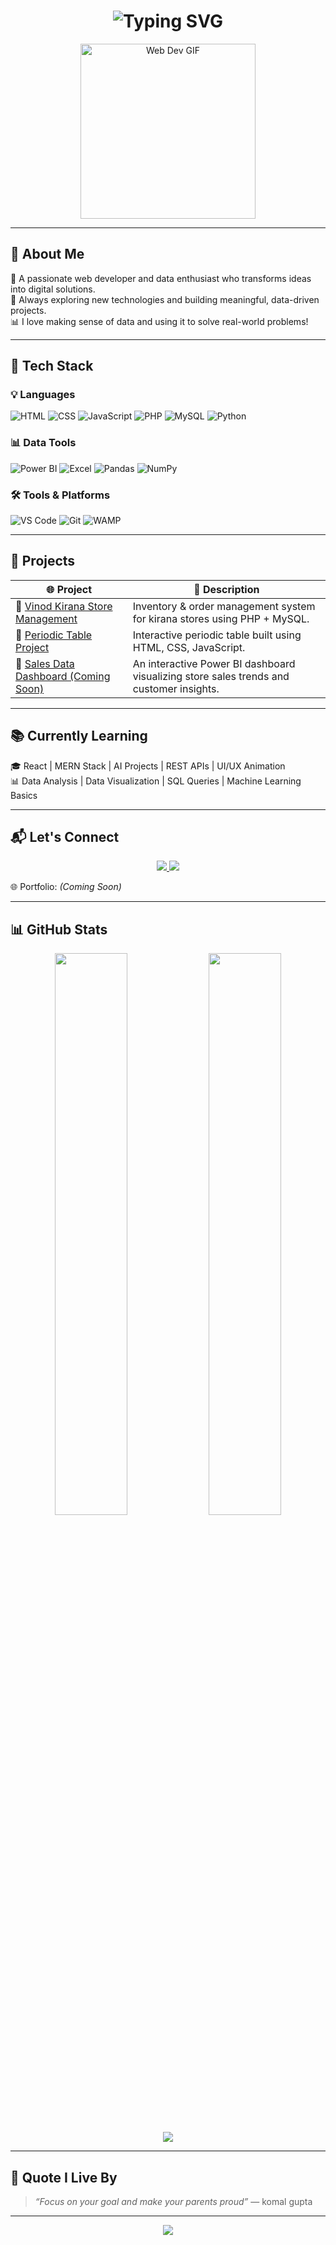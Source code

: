 <h1 align="center">
  <img src="https://readme-typing-svg.herokuapp.com?font=Fira+Code&size=28&pause=1000&color=F7971E&center=true&vCenter=true&width=435&lines=Hey+there%2C+I'm+Komal!;A+Passionate+Web+Developer+%F0%9F%92%BB;Creative+Coder+%F0%9F%A7%A0;Lifelong+Learner+%F0%9F%9A%80;Data+Analytics+Enthusiast+%F0%9F%93%88" alt="Typing SVG" />
</h1>

<p align="center">
  <img src="https://media.giphy.com/media/qgQUggAC3Pfv687qPC/giphy.gif" width="280" alt="Web Dev GIF">
</p>

---

## 🎯 About Me

🌟 A passionate web developer and data enthusiast who transforms ideas into digital solutions.  
🌱 Always exploring new technologies and building meaningful, data-driven projects.  
📊 I love making sense of data and using it to solve real-world problems!

---

## 🚀 Tech Stack

### 💡 Languages
![HTML](https://img.shields.io/badge/-HTML-E34F26?style=for-the-badge&logo=html5&logoColor=white)
![CSS](https://img.shields.io/badge/-CSS-1572B6?style=for-the-badge&logo=css3&logoColor=white)
![JavaScript](https://img.shields.io/badge/-JavaScript-F7DF1E?style=for-the-badge&logo=javascript&logoColor=black)
![PHP](https://img.shields.io/badge/-PHP-777BB4?style=for-the-badge&logo=php&logoColor=white)
![MySQL](https://img.shields.io/badge/-MySQL-4479A1?style=for-the-badge&logo=mysql&logoColor=white)
![Python](https://img.shields.io/badge/-Python-3776AB?style=for-the-badge&logo=python&logoColor=white)

### 📊 Data Tools
![Power BI](https://img.shields.io/badge/-PowerBI-F2C811?style=for-the-badge&logo=powerbi&logoColor=black)
![Excel](https://img.shields.io/badge/-Excel-217346?style=for-the-badge&logo=microsoft-excel&logoColor=white)
![Pandas](https://img.shields.io/badge/-Pandas-150458?style=for-the-badge&logo=pandas&logoColor=white)
![NumPy](https://img.shields.io/badge/-NumPy-013243?style=for-the-badge&logo=numpy&logoColor=white)

### 🛠️ Tools & Platforms
![VS Code](https://img.shields.io/badge/-VSCode-007ACC?style=for-the-badge&logo=visual-studio-code&logoColor=white)
![Git](https://img.shields.io/badge/-Git-F05032?style=for-the-badge&logo=git&logoColor=white)
![WAMP](https://img.shields.io/badge/-WAMP-F070A1?style=for-the-badge&logo=apache&logoColor=white)

---

## 🧩 Projects

| 🌐 Project | 💬 Description |
|-----------|----------------|
| 🔹 [Vinod Kirana Store Management](https://github.com/komalHub/Vinod-Kirana-Store-Management) | Inventory & order management system for kirana stores using PHP + MySQL. |
| 🔹 [Periodic Table Project](https://github.com/komalHub/periodic-table-project) | Interactive periodic table built using HTML, CSS, JavaScript. |
| 🔹 [Sales Data Dashboard (Coming Soon)]() | An interactive Power BI dashboard visualizing store sales trends and customer insights. |

---

## 📚 Currently Learning

🎓 React | MERN Stack | AI Projects | REST APIs | UI/UX Animation  
📊 Data Analysis | Data Visualization | SQL Queries | Machine Learning Basics

---

## 📬 Let's Connect

<p align="center">
  <a href="https://linkedin.com/in/your-profile](https://www.linkedin.com/in/komal-gupta-130bb9285/">
    <img src="https://img.shields.io/badge/LinkedIn-0077B5?style=for-the-badge&logo=linkedin&logoColor=white"/>
  </a>
  <a href="mailto:komalgupta28p@gmail.com">
    <img src="https://img.shields.io/badge/Gmail-D14836?style=for-the-badge&logo=gmail&logoColor=white"/>
  </a>
</p>

🌐 Portfolio: *(Coming Soon)*

---

## 📊 GitHub Stats

<p align="center">
  <img src="https://github-readme-stats.vercel.app/api?username=komalHub&show_icons=true&theme=tokyonight&hide_border=false&count_private=true" width="48%"/>
  <img src="https://github-readme-stats.vercel.app/api/top-langs/?username=komalHub&layout=compact&theme=tokyonight" width="48%"/>
</p>

<p align="center">
  <img src="https://streak-stats.demolab.com?user=komalHub&theme=radical&hide_border=false" />
</p>

---

## 🧠 Quote I Live By
> *“Focus on your goal and make your parents proud”* — komal gupta

---

<p align="center">
  <img src="https://capsule-render.vercel.app/api?type=waving&color=F7971E&height=100&section=footer"/>
</p>
